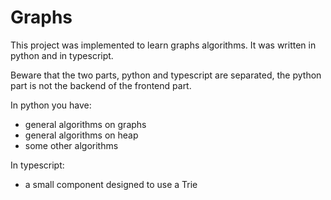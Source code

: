 # Graphs

This project was implemented to learn graphs algorithms.
It was written in python and in typescript.

Beware that the two parts, python and typescript are separated,
the python part is not the backend of the frontend part.

In python you have:
- general algorithms on graphs
- general algorithms on heap
- some other algorithms

In typescript:
- a small component designed to use a Trie

